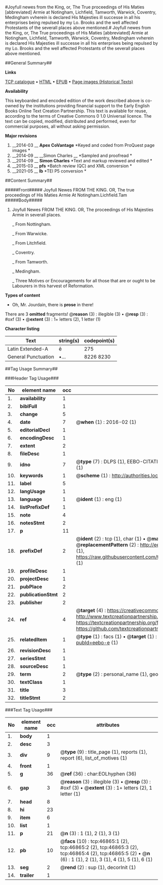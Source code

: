 #Joyfull newes from the King, or, The True proceedings of His Maties [abbreviated] Armie at Notingham, Lichfield, Tamworth, Warwick, Coventry, Medingham vvherein is declared His Majesties ill successe in all his enterprises being repulsed by my Lo. Brooks and the well affected Protestants of the severall places above mentioned.#
Joyfull newes from the King, or, The True proceedings of His Maties [abbreviated] Armie at Notingham, Lichfield, Tamworth, Warwick, Coventry, Medingham vvherein is declared His Majesties ill successe in all his enterprises being repulsed by my Lo. Brooks and the well affected Protestants of the severall places above mentioned.

##General Summary##

**Links**

[TCP catalogue](http://www.ota.ox.ac.uk/tcp/)  • 
[HTML](http://tei.it.ox.ac.uk/tcp/Texts-HTML/free/A46/A46327.html)  • 
[EPUB](http://tei.it.ox.ac.uk/tcp/Texts-EPUB/free/A46/A46327.epub) • 
[Page images (Historical Texts)](https://historicaltexts.jisc.ac.uk/eebo-11217540e)

**Availability**

This keyboarded and encoded edition of the work described above is co-owned by the
    institutions providing financial support to the Early English Books Online Text Creation
    Partnership. This text is available for reuse, according to the terms of  Creative Commons 0 1.0 Universal
    licence. The text can be copied, modified, distributed and performed, even for commercial
    purposes, all without asking permission.

**Major revisions**

1. __2014-03 __ __Apex CoVantage__ *Keyed and coded from ProQuest page images *
1. __2014-09 __ __Simon Charles __ *Sampled and proofread *
1. __2014-09 __ __Simon Charles__ *Text and markup reviewed and edited *
1. __2015-03 __ __pfs__ *Batch review (QC) and XML conversion *
1. __2021-05 __ __lb__ *TEI P5 conversion *

##Content Summary##

#####Front#####
Joyfull Newes FROM THE KING. OR, The true proceedings of His Maties Armie At
Notingham.Lichfield.Tam
#####Body#####

1. Joyfull Newes FROM THE KING. OR, The proceedings of His Majesties Armie in severall places.

    _ From Nottingham.

    _ From Warwicke.

    _ From Litchfield.

    _ Coventry.

    _ From Tamworth.

    _ Medingham.

    _ Three Motives or Encouragements for all those that are or ought to be Labourers in this harvest of Reformation.

**Types of content**

  * Oh, Mr. Jourdain, there is **prose** in there!

There are 3 **omitted** fragments! 
 @__reason__ (3) : illegible (3)  •  @__resp__ (3) : #oxf (3)  •  @__extent__ (3) : 1+ letters (2), 1 letter (1)

**Character listing**


|Text|string(s)|codepoint(s)|
|---|---|---|
|Latin Extended-A|ē|275|
|General Punctuation|•…|8226 8230|

##Tag Usage Summary##

###Header Tag Usage###

|No|element name|occ|attributes|
|---|---|---|---|
|1.|__availability__|1||
|2.|__biblFull__|1||
|3.|__change__|5||
|4.|__date__|7| @__when__ (1) : 2016-02 (1)|
|5.|__editorialDecl__|1||
|6.|__encodingDesc__|1||
|7.|__extent__|2||
|8.|__fileDesc__|1||
|9.|__idno__|7| @__type__ (7) : DLPS (1), EEBO-CITATION (1), VID (1), EEBO-PROQUEST (1), STC (2), OCLC (1)|
|10.|__keywords__|1| @__scheme__ (1) : http://authorities.loc.gov/ (1)|
|11.|__label__|5||
|12.|__langUsage__|1||
|13.|__language__|1| @__ident__ (1) : eng (1)|
|14.|__listPrefixDef__|1||
|15.|__note__|4||
|16.|__notesStmt__|2||
|17.|__p__|11||
|18.|__prefixDef__|2| @__ident__ (2) : tcp (1), char (1)  •  @__matchPattern__ (2) : ([0-9\-]+):([0-9IVX]+) (1), (.+) (1)  •  @__replacementPattern__ (2) : http://eebo.chadwyck.com/downloadtiff?vid=$1&page=$2 (1), https://raw.githubusercontent.com/textcreationpartnership/Texts/master/tcpchars.xml#$1 (1)|
|19.|__profileDesc__|1||
|20.|__projectDesc__|1||
|21.|__pubPlace__|2||
|22.|__publicationStmt__|2||
|23.|__publisher__|2||
|24.|__ref__|4| @__target__ (4) : https://creativecommons.org/publicdomain/zero/1.0/ (1), http://www.textcreationpartnership.org/docs/. (1), https://textcreationpartnership.org/faq/#faq05 (1), https://github.com/textcreationpartnership (1)|
|25.|__relatedItem__|1| @__type__ (1) : facs (1)  •  @__target__ (1) : https://data.historicaltexts.jisc.ac.uk/view?pubId=eebo-e (1)|
|26.|__revisionDesc__|1||
|27.|__seriesStmt__|1||
|28.|__sourceDesc__|1||
|29.|__term__|2| @__type__ (2) : personal_name (1), geographic_name (1)|
|30.|__textClass__|1||
|31.|__title__|3||
|32.|__titleStmt__|2||


###Text Tag Usage###

|No|element name|occ|attributes|
|---|---|---|---|
|1.|__body__|1||
|2.|__desc__|3||
|3.|__div__|9| @__type__ (9) : title_page (1), reports (1), report (6), list_of_motives (1)|
|4.|__front__|1||
|5.|__g__|36| @__ref__ (36) : char:EOLhyphen (36)|
|6.|__gap__|3| @__reason__ (3) : illegible (3)  •  @__resp__ (3) : #oxf (3)  •  @__extent__ (3) : 1+ letters (2), 1 letter (1)|
|7.|__head__|8||
|8.|__hi__|23||
|9.|__item__|6||
|10.|__list__|1||
|11.|__p__|21| @__n__ (3) : 1 (1), 2 (1), 3 (1)|
|12.|__pb__|10| @__facs__ (10) : tcp:46865:1 (2), tcp:46865:2 (2), tcp:46865:3 (2), tcp:46865:4 (2), tcp:46865:5 (2)  •  @__n__ (6) : 1 (1), 2 (1), 3 (1), 4 (1), 5 (1), 6 (1)|
|13.|__seg__|2| @__rend__ (2) : sup (1), decorInit (1)|
|14.|__trailer__|1||
